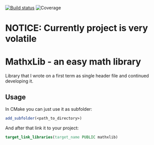 [![Build status](https://github.com/Psyhich/mathxlib/actions/workflows/cmake.yml/badge.svg)](https://github.com/Psyhich/mathxlib/actions/workflows/cmake.yml)
![Coverage](https://img.shields.io/endpoint?url=https://gist.githubusercontent.com/Psyhich/b7156fe3db753fc241ad820cfe0a3566/raw/dev_badge.json)

# NOTICE: Currently project is very volatile 

# MathxLib - an easy math library
Library that I wrote on a first term as single header file and continued developing it.

## Usage
In CMake you can just use it as subfolder:
```cmake
add_subfolder(<path_to_directory>)
```

And after that link it to your project:
```cmake
target_link_libraries(target_name PUBLIC mathxlib)
```
